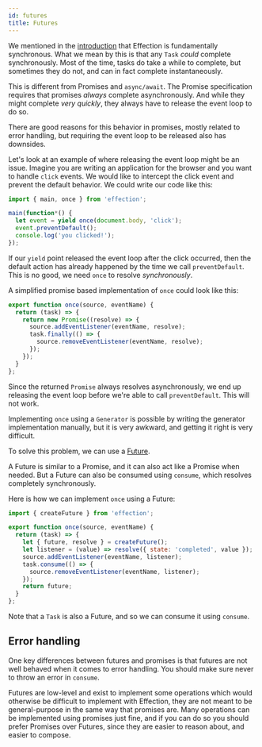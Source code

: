 ```yaml
---
id: futures
title: Futures
---
```


We mentioned in the [introduction][] that Effection is fundamentally
synchronous. What we mean by this is that any `Task` *could* complete
synchronously. Most of the time, tasks do take a while to complete, but
sometimes they do not, and can in fact complete instantaneously.

This is different from Promises and `async/await`. The Promise specification
requires that promises *always* complete asynchronously. And while they might
complete *very quickly*, they always have to release the event loop to do so.

There are good reasons for this behavior in promises, mostly related to error
handling, but requiring the event loop to be released also has downsides.

Let's look at an example of where releasing the event loop might be an issue.
Imagine you are writing an application for the browser and you want to handle
`click` events. We would like to intercept the click event and prevent the
default behavior. We could write our code like this:

``` javascript
import { main, once } from 'effection';

main(function*() {
  let event = yield once(document.body, 'click');
  event.preventDefault();
  console.log('you clicked!');
});
```

If our `yield` point released the event loop after the click occurred, then the
default action has already happened by the time we call `preventDefault`. This
is no good, we need `once` to resolve *synchronously*.

A simplified promise based implementation of `once` could look like this:

``` javascript
export function once(source, eventName) {
  return (task) => {
    return new Promise((resolve) => {
      source.addEventListener(eventName, resolve);
      task.finally(() => {
        source.removeEventListener(eventName, resolve);
      });
    });
  }
};
```

Since the returned `Promise` always resolves asynchronously, we end up releasing
the event loop before we're able to call `preventDefault`. This will not work.

Implementing `once` using a `Generator` is possible by writing the generator
implementation manually, but it is very awkward, and getting it right is very
difficult.

To solve this problem, we can use a [Future][].

A Future is similar to a Promise, and it can also act like a Promise when
needed. But a Future can also be consumed using `consume`, which resolves
completely synchronously.

Here is how we can implement `once` using a Future:

``` javascript
import { createFuture } from 'effection';

export function once(source, eventName) {
  return (task) => {
    let { future, resolve } = createFuture();
    let listener = (value) => resolve({ state: 'completed', value });
    source.addEventListener(eventName, listener);
    task.consume(() => {
      source.removeEventListener(eventName, listener);
    });
    return future;
  }
};
```

Note that a `Task` is also a Future, and so we can consume it using `consume`.

## Error handling

One key differences between futures and promises is that futures are not well
behaved when it comes to error handling. You should make sure never to throw an
error in `consume`.

Futures are low-level and exist to implement some operations which would
otherwise be difficult to implement with Effection, they are not meant to be
general-purpose in the same way that promises are. Many operations can be
implemented using promises just fine, and if you can do so you should prefer
Promises over Futures, since they are easier to reason about, and easier to
compose.

[introduction]: /docs/guides/introduction
[future]: /api
